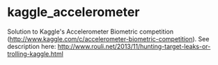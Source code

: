 kaggle_accelerometer
====================

Solution to Kaggle's Accelerometer Biometric competition (http://www.kaggle.com/c/accelerometer-biometric-competition).
See description here: http://www.rouli.net/2013/11/hunting-target-leaks-or-trolling-kaggle.html
